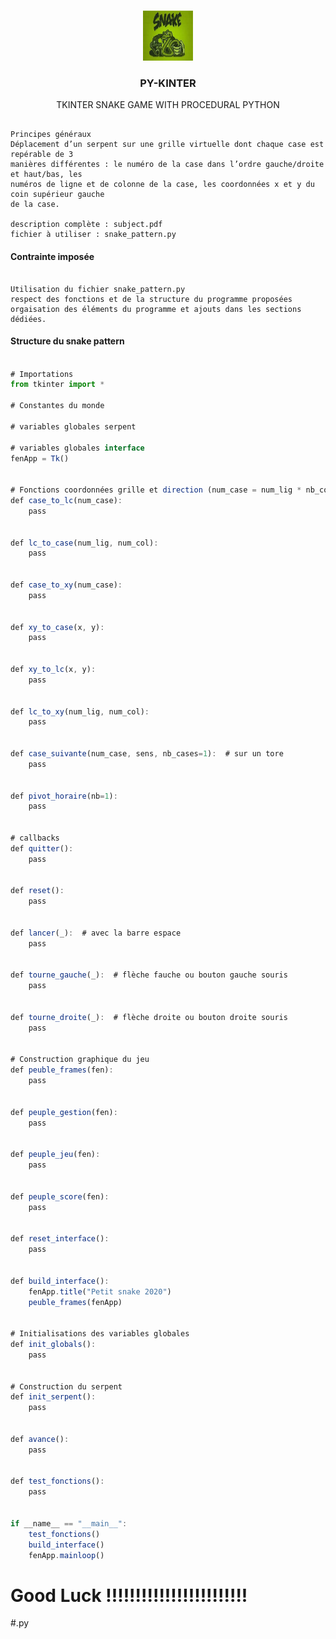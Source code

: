 

<br />
<p align="center">
  <a href="https://github.com/othneildrew/Best-README-Template">
    <img src="py.jpeg" alt="Logo" width="80" height="80">
  </a>

  <h3 align="center">PY-KINTER</h3>

  <p align="center">
   TKINTER SNAKE GAME WITH PROCEDURAL PYTHON
    <br />
  
  </p>
</p>


```code

Principes généraux
Déplacement d’un serpent sur une grille virtuelle dont chaque case est repérable de 3
manières différentes : le numéro de la case dans l’ordre gauche/droite et haut/bas, les
numéros de ligne et de colonne de la case, les coordonnées x et y du coin supérieur gauche
de la case.

description complète : subject.pdf
fichier à utiliser : snake_pattern.py

```

#### Contrainte imposée

```code 

Utilisation du fichier snake_pattern.py
respect des fonctions et de la structure du programme proposées
orgaisation des éléments du programme et ajouts dans les sections dédiées.

```

#### Structure du snake pattern

```js 

# Importations
from tkinter import *

# Constantes du monde

# variables globales serpent

# variables globales interface
fenApp = Tk()


# Fonctions coordonnées grille et direction (num_case = num_lig * nb_col + num_col)
def case_to_lc(num_case):
    pass


def lc_to_case(num_lig, num_col):
    pass


def case_to_xy(num_case):
    pass


def xy_to_case(x, y):
    pass


def xy_to_lc(x, y):
    pass


def lc_to_xy(num_lig, num_col):
    pass


def case_suivante(num_case, sens, nb_cases=1):  # sur un tore
    pass


def pivot_horaire(nb=1):
    pass


# callbacks
def quitter():
    pass


def reset():
    pass


def lancer(_):  # avec la barre espace
    pass


def tourne_gauche(_):  # flèche fauche ou bouton gauche souris
    pass


def tourne_droite(_):  # flèche droite ou bouton droite souris
    pass


# Construction graphique du jeu
def peuble_frames(fen):
    pass


def peuple_gestion(fen):
    pass


def peuple_jeu(fen):
    pass


def peuple_score(fen):
    pass


def reset_interface():
    pass


def build_interface():
    fenApp.title("Petit snake 2020")
    peuble_frames(fenApp)


# Initialisations des variables globales
def init_globals():
    pass


# Construction du serpent
def init_serpent():
    pass


def avance():
    pass


def test_fonctions():
    pass


if __name__ == "__main__":
    test_fonctions()
    build_interface()
    fenApp.mainloop()


```



# Good Luck !!!!!!!!!!!!!!!!!!!!!!!! 

#.py
